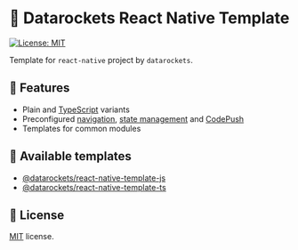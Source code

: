 # 🚀 Datarockets React Native Template

<p>
  <a href="https://github.com/datarockets/react-native-template/blob/master/LICENSE">
    <img alt="License: MIT" src="https://img.shields.io/badge/License-MIT-blue.svg" target="_blank" />
  </a>
</p>

Template for `react-native` project by `datarockets`.

## 🤔 Features

- Plain and [TypeScript](https://www.typescriptlang.org/) variants
- Preconfigured [navigation](https://github.com/react-navigation/react-navigation), [state management](https://github.com/reduxjs/redux) and [CodePush](https://github.com/microsoft/react-native-code-push)
- Templates for common modules

## 🧩 Available templates

- [@datarockets/react-native-template-js](https://github.com/datarockets/react-native-template/blob/master/template-js/README.md)
- [@datarockets/react-native-template-ts](https://github.com/datarockets/react-native-template/blob/master/template-ts/README.md)

## 🔖 License

[MIT](LICENSE) license.
